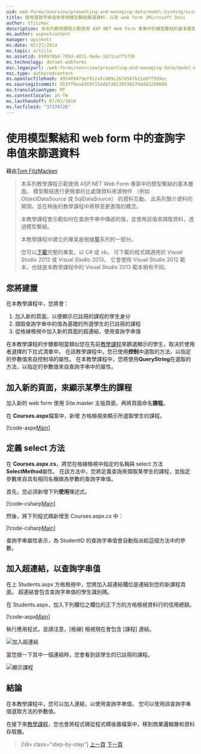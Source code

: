 ```yaml
---
uid: web-forms/overview/presenting-and-managing-data/model-binding/using-query-string-values-to-retrieve-data
title: 使用查詢字串值來使用模型繫結篩選資料，以及 web form |Microsoft Docs
author: tfitzmac
description: 本系列教學課程示範使用 ASP.NET Web Form 專案中的模型繫結的基本層面。 模型繫結進行資料互動更多簡單-...
ms.author: aspnetcontent
manager: wpickett
ms.date: 02/27/2014
ms.topic: article
ms.assetid: b90978bd-795d-4871-9ade-1671caff5730
ms.technology: dotnet-webforms
msc.legacyurl: /web-forms/overview/presenting-and-managing-data/model-binding/using-query-string-values-to-retrieve-data
msc.type: authoredcontent
ms.openlocfilehash: 495489479ef912afcb89c267b56fb11e07f959ec
ms.sourcegitcommit: 953ff9ea4369f154d6fd0239599279ddd3280009
ms.translationtype: MT
ms.contentlocale: zh-TW
ms.lasthandoff: 07/03/2018
ms.locfileid: "37374726"
---
```

<a name="using-query-string-values-to-filter-data-with-model-binding-and-web-forms"></a>使用模型繫結和 web form 中的查詢字串值來篩選資料
====================
藉由[Tom FitzMacken](https://github.com/tfitzmac)

> 本系列教學課程示範使用 ASP.NET Web Form 專案中的模型繫結的基本層面。 模型繫結進行更簡單的比處理資料來源物件 （例如 ObjectDataSource 或 SqlDataSource） 的資料互動。 此系列簡介資料的開頭，並在稍後的教學課程中將移至更進階的概念。
> 
> 本教學課程會示範如何在查詢字串中傳遞的值，並使用該值來擷取資料，透過模型繫結。
> 
> 本教學課程中建立的專案是根據[早](retrieving-data.md)系列的一部分。
> 
> 您可以[下載](https://go.microsoft.com/fwlink/?LinkId=286116)完整的專案，以 C# 或 vb。 可下載的程式碼適用於 Visual Studio 2012 或 Visual Studio 2013。 它會使用 Visual Studio 2012 範本，也就是本教學課程中的 Visual Studio 2013 範本稍有不同。


## <a name="what-youll-build"></a>您將建置

在本教學課程中，您將會：

1. 加入新的頁面，以便顯示已註冊的課程的學生身分
2. 擷取查詢字串中的值為基礎的所選學生的已註冊的課程
3. 從格線檢視中加入新的頁面的超連結，使用查詢字串值

在本教學課程的步驟都相當類似您在先前[教學課程](sorting-paging-and-filtering-data.md)來篩選顯示的學生，取決於使用者選擇的下拉式清單中。 在該教學課程中，您已使用**控制**中選取的方法，以指定的參數值來自控制項的屬性。 在本教學課程中，您將使用**QueryString**在選取的方法，以指定的參數值來自查詢字串中的屬性。

## <a name="add-new-page-for-displaying-a-students-courses"></a>加入新的頁面，來顯示某學生的課程

加入新的 web form 使用 Site.master 主版頁面，再將頁面命名**課程**。

在  **Courses.aspx**檔案中，新增 方格檢視來顯示所選取學生的課程。

[!code-aspx[Main](using-query-string-values-to-retrieve-data/samples/sample1.aspx)]

## <a name="define-the-select-method"></a>定義 select 方法

在  **Courses.aspx.cs**，將您在格線檢視中指定的名稱與 select 方法**SelectMethod**屬性。 在該方法中，您將定義查詢來擷取某學生的課程，並指定參數來自具有相同名稱做為參數的查詢字串值。

首先，您必須新增下列**使用**陳述式。

[!code-csharp[Main](using-query-string-values-to-retrieve-data/samples/sample2.cs)]

然後，將下列程式碼新增至 Courses.aspx.cs 中：

[!code-csharp[Main](using-query-string-values-to-retrieve-data/samples/sample3.cs)]

查詢字串屬性表示，為 StudentID 的查詢字串值會自動指派給這個方法中的參數。

## <a name="add-hyperlink-with-query-string-value"></a>加入超連結，以查詢字串值

在上 Students.aspx 方格檢視中，您將加入超連結欄位是連結到您的新課程頁面。 超連結會包含查詢字串值的學生識別碼。

在 Students.aspx，加入下列欄位之欄位的正下方的方格檢視資料行的信用總額。

[!code-aspx[Main](using-query-string-values-to-retrieve-data/samples/sample4.aspx?highlight=7-8)]

執行應用程式，並請注意，[格線] 檢視現在會包含 [課程] 連結。

![加入超連結](using-query-string-values-to-retrieve-data/_static/image1.png)

當您按一下其中一個連結時，您會看到該學生的已註冊的課程。

![顯示課程](using-query-string-values-to-retrieve-data/_static/image2.png)

## <a name="conclusion"></a>結論

在本教學課程中，您可以加入連結，以使用查詢字串值。 您可以使用該查詢字串值選取方法的參數值。

在接下來[教學課程](adding-business-logic-layer.md)，您也會將程式碼從程式碼後置檔案中，移到商業邏輯層和資料存取層。

> [!div class="step-by-step"]
> [上一頁](integrating-jquery-ui.md)
> [下一頁](adding-business-logic-layer.md)
